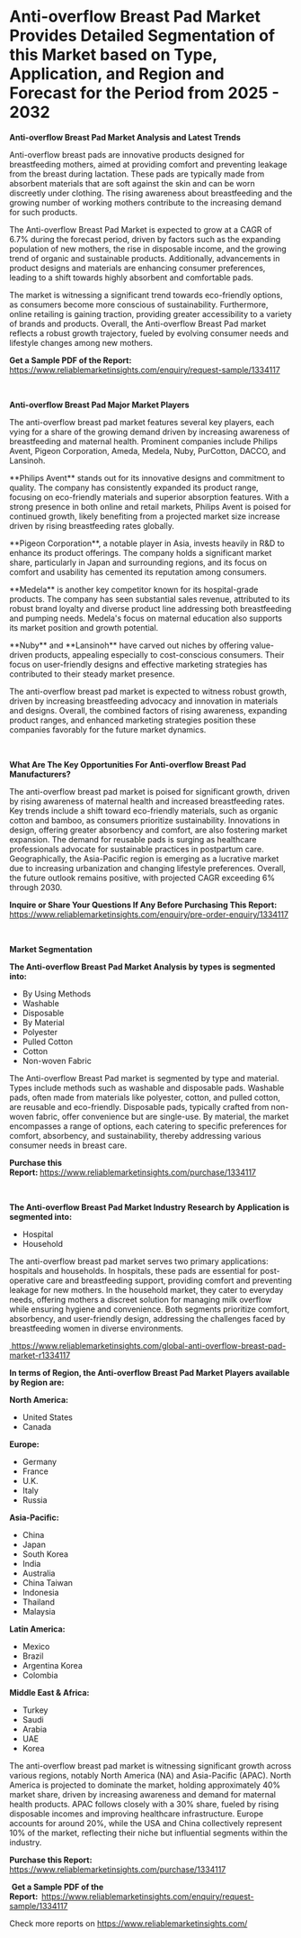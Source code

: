 <p><h1>Anti-overflow Breast Pad Market Provides Detailed Segmentation of this Market based on Type, Application, and Region and Forecast for the Period from 2025 - 2032</h1></p><p><strong>Anti-overflow Breast Pad Market Analysis and Latest Trends</strong></p>
<p><p>Anti-overflow breast pads are innovative products designed for breastfeeding mothers, aimed at providing comfort and preventing leakage from the breast during lactation. These pads are typically made from absorbent materials that are soft against the skin and can be worn discreetly under clothing. The rising awareness about breastfeeding and the growing number of working mothers contribute to the increasing demand for such products. </p><p>The Anti-overflow Breast Pad Market is expected to grow at a CAGR of 6.7% during the forecast period, driven by factors such as the expanding population of new mothers, the rise in disposable income, and the growing trend of organic and sustainable products. Additionally, advancements in product designs and materials are enhancing consumer preferences, leading to a shift towards highly absorbent and comfortable pads. </p><p>The market is witnessing a significant trend towards eco-friendly options, as consumers become more conscious of sustainability. Furthermore, online retailing is gaining traction, providing greater accessibility to a variety of brands and products. Overall, the Anti-overflow Breast Pad market reflects a robust growth trajectory, fueled by evolving consumer needs and lifestyle changes among new mothers.</p></p>
<p><strong>Get a Sample PDF of the Report:&nbsp;</strong> <a href="https://www.reliablemarketinsights.com/enquiry/request-sample/1334117?utm_campaign=2888&utm_medium=2&utm_source=Github&utm_content=ia&utm_term=24032025&utm_id=anti-overflow-breast-pad">https://www.reliablemarketinsights.com/enquiry/request-sample/1334117</a></p>
<p>&nbsp;</p>
<p><strong>Anti-overflow Breast Pad Major Market Players</strong></p>
<p><p>The anti-overflow breast pad market features several key players, each vying for a share of the growing demand driven by increasing awareness of breastfeeding and maternal health. Prominent companies include Philips Avent, Pigeon Corporation, Ameda, Medela, Nuby, PurCotton, DACCO, and Lansinoh.</p><p>**Philips Avent** stands out for its innovative designs and commitment to quality. The company has consistently expanded its product range, focusing on eco-friendly materials and superior absorption features. With a strong presence in both online and retail markets, Philips Avent is poised for continued growth, likely benefiting from a projected market size increase driven by rising breastfeeding rates globally.</p><p>**Pigeon Corporation**, a notable player in Asia, invests heavily in R&D to enhance its product offerings. The company holds a significant market share, particularly in Japan and surrounding regions, and its focus on comfort and usability has cemented its reputation among consumers.</p><p>**Medela** is another key competitor known for its hospital-grade products. The company has seen substantial sales revenue, attributed to its robust brand loyalty and diverse product line addressing both breastfeeding and pumping needs. Medela's focus on maternal education also supports its market position and growth potential.</p><p>**Nuby** and **Lansinoh** have carved out niches by offering value-driven products, appealing especially to cost-conscious consumers. Their focus on user-friendly designs and effective marketing strategies has contributed to their steady market presence.</p><p>The anti-overflow breast pad market is expected to witness robust growth, driven by increasing breastfeeding advocacy and innovation in materials and designs. Overall, the combined factors of rising awareness, expanding product ranges, and enhanced marketing strategies position these companies favorably for the future market dynamics.</p></p>
<p>&nbsp;</p>
<p><strong>What Are The Key Opportunities For Anti-overflow Breast Pad Manufacturers?</strong></p>
<p><p>The anti-overflow breast pad market is poised for significant growth, driven by rising awareness of maternal health and increased breastfeeding rates. Key trends include a shift toward eco-friendly materials, such as organic cotton and bamboo, as consumers prioritize sustainability. Innovations in design, offering greater absorbency and comfort, are also fostering market expansion. The demand for reusable pads is surging as healthcare professionals advocate for sustainable practices in postpartum care. Geographically, the Asia-Pacific region is emerging as a lucrative market due to increasing urbanization and changing lifestyle preferences. Overall, the future outlook remains positive, with projected CAGR exceeding 6% through 2030.</p></p>
<p><strong>Inquire or Share Your Questions If Any Before Purchasing This Report:</strong> <a href="https://www.reliablemarketinsights.com/enquiry/pre-order-enquiry/1334117?utm_campaign=2888&utm_medium=2&utm_source=Github&utm_content=ia&utm_term=24032025&utm_id=anti-overflow-breast-pad">https://www.reliablemarketinsights.com/enquiry/pre-order-enquiry/1334117</a></p>
<p>&nbsp;</p>
<p><strong>Market Segmentation</strong></p>
<p><strong>The Anti-overflow Breast Pad Market Analysis by types is segmented into:</strong></p>
<p><ul><li>By Using Methods</li><li>Washable</li><li>Disposable</li><li>By Material</li><li>Polyester</li><li>Pulled Cotton</li><li>Cotton</li><li>Non-woven Fabric</li></ul></p>
<p><p>The Anti-overflow Breast Pad market is segmented by type and material. Types include methods such as washable and disposable pads. Washable pads, often made from materials like polyester, cotton, and pulled cotton, are reusable and eco-friendly. Disposable pads, typically crafted from non-woven fabric, offer convenience but are single-use. By material, the market encompasses a range of options, each catering to specific preferences for comfort, absorbency, and sustainability, thereby addressing various consumer needs in breast care.</p></p>
<p><strong>Purchase this Report:&nbsp;</strong><a href="https://www.reliablemarketinsights.com/purchase/1334117?utm_campaign=2888&utm_medium=2&utm_source=Github&utm_content=ia&utm_term=24032025&utm_id=anti-overflow-breast-pad">https://www.reliablemarketinsights.com/purchase/1334117</a></p>
<p>&nbsp;</p>
<p><strong>The Anti-overflow Breast Pad Market Industry Research by Application is segmented into:</strong></p>
<p><ul><li>Hospital</li><li>Household</li></ul></p>
<p><p>The anti-overflow breast pad market serves two primary applications: hospitals and households. In hospitals, these pads are essential for post-operative care and breastfeeding support, providing comfort and preventing leakage for new mothers. In the household market, they cater to everyday needs, offering mothers a discreet solution for managing milk overflow while ensuring hygiene and convenience. Both segments prioritize comfort, absorbency, and user-friendly design, addressing the challenges faced by breastfeeding women in diverse environments.</p></p>
<p><a href="https://www.reliablemarketinsights.com/global-anti-overflow-breast-pad-market-r1334117?utm_campaign=2888&utm_medium=2&utm_source=Github&utm_content=ia&utm_term=24032025&utm_id=anti-overflow-breast-pad">&nbsp;https://www.reliablemarketinsights.com/global-anti-overflow-breast-pad-market-r1334117</a></p>
<p><strong>In terms of Region, the Anti-overflow Breast Pad Market Players available by Region are:</strong></p>
<p>
    <p> <strong> North America: </strong>
        <ul>
            <li>United States</li>
            <li>Canada</li>
        </ul>
        </p> 
    <p> <strong> Europe: </strong>
        <ul>
            <li>Germany</li>
            <li>France</li>
            <li>U.K.</li>
            <li>Italy</li>
            <li>Russia</li>
        </ul>
        </p> 
    <p> <strong> Asia-Pacific: </strong>
        <ul>
            <li>China</li>
            <li>Japan</li>
            <li>South Korea</li>
            <li>India</li>
            <li>Australia</li>
            <li>China Taiwan</li>
            <li>Indonesia</li>
            <li>Thailand</li>
            <li>Malaysia</li>
        </ul>
        </p> 
    <p> <strong> Latin America: </strong>
        <ul>
            <li>Mexico</li>
            <li>Brazil</li>
            <li>Argentina Korea</li>
            <li>Colombia</li>
        </ul>
        </p> 
    <p> <strong> Middle East & Africa: </strong>
        <ul>
            <li>Turkey</li>
            <li>Saudi</li>
            <li>Arabia</li>
            <li>UAE</li>
            <li>Korea</li>
        </ul>
    </p>
    </p>
<p><p>The anti-overflow breast pad market is witnessing significant growth across various regions, notably North America (NA) and Asia-Pacific (APAC). North America is projected to dominate the market, holding approximately 40% market share, driven by increasing awareness and demand for maternal health products. APAC follows closely with a 30% share, fueled by rising disposable incomes and improving healthcare infrastructure. Europe accounts for around 20%, while the USA and China collectively represent 10% of the market, reflecting their niche but influential segments within the industry.</p></p>
<p><strong>Purchase this Report: </strong><a href="https://www.reliablemarketinsights.com/purchase/1334117?utm_campaign=2888&utm_medium=2&utm_source=Github&utm_content=ia&utm_term=24032025&utm_id=anti-overflow-breast-pad">https://www.reliablemarketinsights.com/purchase/1334117</a></p>
<p>&nbsp;<strong>Get a Sample PDF of the Report:&nbsp;&nbsp;</strong><a href="https://www.reliablemarketinsights.com/enquiry/request-sample/1334117?utm_campaign=2888&utm_medium=2&utm_source=Github&utm_content=ia&utm_term=24032025&utm_id=anti-overflow-breast-pad">https://www.reliablemarketinsights.com/enquiry/request-sample/1334117</a></p>
<p><strong></strong></p>
<p>Check more reports on <a href="https://www.reliablemarketinsights.com/?utm_campaign=2888&utm_medium=2&utm_source=Github&utm_content=ia&utm_term=24032025&utm_id=anti-overflow-breast-pad">https://www.reliablemarketinsights.com/</a></p>